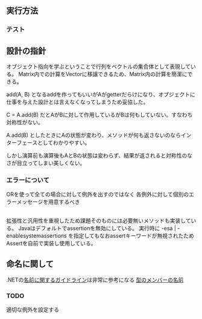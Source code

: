 
## 実行方法

### テスト

## 設計の指針
オブジェクト指向を学ぶということで行列をベクトルの集合体として表現している。
Matrix内での計算をVectorに移譲できるため、Matrix内の計算を簡潔にできる。

add(A, B)
となるaddを作ってもいいがAがgetterだらけになり、オブジェクトに仕事を与えた設計とは言えなくなってしまうため妥協した。

C = A.add(B)
だとAがBに対して作用しているがBは何もしていない。すなわち対称性がない。

A.add(B)
としたときにAの状態が変わり、メソッドが何も返さないのならインターフェースとしてわかりやすい。

しかし演算前も演算後もAとBの状態は変わらず、結果が返されると対称性のなさが目立ってしまい美しくない。


### エラーについて
ORを使って全ての場合に対して例外を出すのではなく
各例外に対して個別のエラーメッセージを用意するべき

## 
拡張性と汎用性を重視したため課題そのものには必要無いメソッドも実装している。
Javaはデフォルトでassertionを無効にしている。
実行時に -esa | -enablesystemassertions を指定してもなおassertキーワードが無視されたためAssertを自前で実装し使用している。


## 命名に関して
.NETの[名前に関するガイドライン](https://msdn.microsoft.com/ja-jp/library/ms229002.aspx)は非常に参考になる
[型のメンバーの名前](https://msdn.microsoft.com/ja-jp/library/ms229012.aspx)


### TODO
適切な例外を設定する
